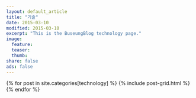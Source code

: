 ```yaml
---
layout: default_article
title: "기술"
date: 2015-03-10
modified: 2015-03-10
excerpt: "This is the BuseungBlog technology page."
image:
  feature:
  teaser:
  thumb:
share: false
ads: false
---
```


<div class="tiles">
{% for post in site.categories[technology] %}
	{% include post-grid.html %}
{% endfor %}
</div><!-- /.tiles -->
